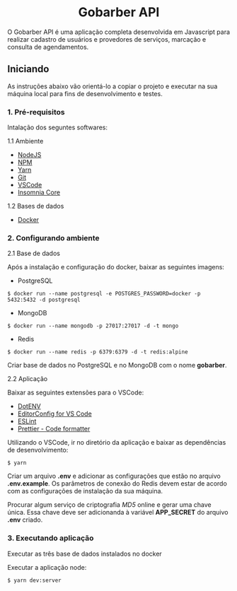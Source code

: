 <h1 align="center">
  Gobarber API
</h1>

O Gobarber API é uma aplicação completa desenvolvida em Javascript para realizar cadastro de usuários e provedores de serviços, marcação e consulta de agendamentos.

## Iniciando

As instruções abaixo vão orientá-lo a copiar o projeto e executar na sua máquina local para fins de desenvolvimento e testes.

### 1. Pré-requisitos

Intalação dos seguntes softwares:

1.1 Ambiente
- [NodeJS](https://nodejs.org/en/download/)
- [NPM](https://www.npmjs.com/get-npm)
- [Yarn](https://yarnpkg.com/getting-started/install)
- [Git](https://git-scm.com/downloads)
- [VSCode](https://code.visualstudio.com/download)
- [Insomnia Core](https://insomnia.rest/download/)

1.2 Bases de dados
- [Docker](https://docs.docker.com/get-docker/)

### 2. Configurando ambiente
2.1 Base de dados

Após a instalação e configuração do docker, baixar as seguintes imagens:
- PostgreSQL

`$ docker run --name postgresql -e POSTGRES_PASSWORD=docker -p 5432:5432 -d postgresql`

- MongoDB

`$ docker run --name mongodb -p 27017:27017 -d -t mongo`

- Redis

`$ docker run --name redis -p 6379:6379 -d -t redis:alpine`

Criar base de dados no PostgreSQL e no MongoDB com o nome **gobarber**.

2.2 Aplicação

Baixar as seguintes extensões para o VSCode:

- [DotENV](https://marketplace.visualstudio.com/items?itemName=mikestead.dotenv)
- [EditorConfig for VS Code](https://marketplace.visualstudio.com/items?itemName=EditorConfig.EditorConfig)
- [ESLint](https://marketplace.visualstudio.com/items?itemName=dbaeumer.vscode-eslint)
- [Prettier - Code formatter](https://marketplace.visualstudio.com/items?itemName=esbenp.prettier-vscode)

Utilizando o VSCode, ir no diretório da aplicação e baixar as dependências de desenvolvimento:

`$ yarn`

Criar um arquivo **.env** e adicionar as configurações que estão no arquivo **.env.example**. Os parâmetros de conexão do Redis devem estar de acordo com as configurações de instalação da sua máquina.

Procurar algum serviço de criptografia _MD5_ online e gerar uma chave única. Essa chave deve ser adicionanda à variável **APP_SECRET** do arquivo **.env** criado.

### 3. Executando aplicação

Executar as três base de dados instalados no docker

Executar a aplicação node:

`$ yarn dev:server`
